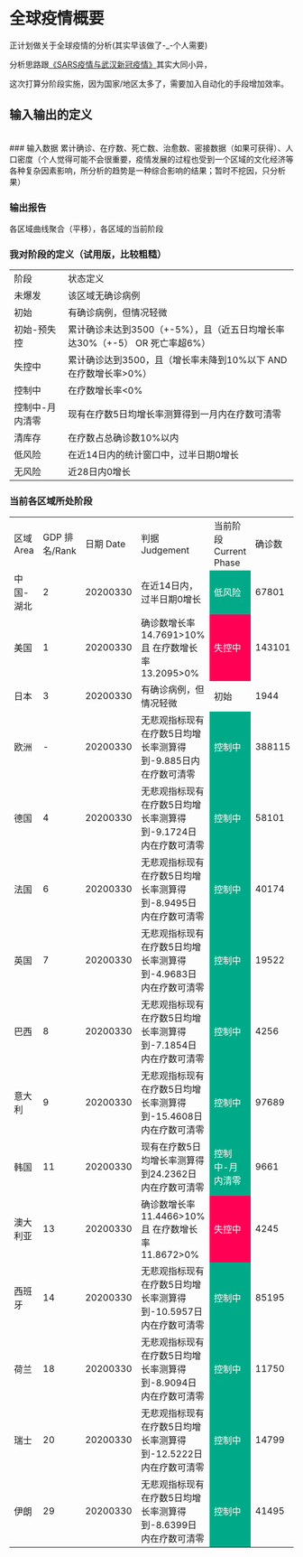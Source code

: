# 全球疫情概要

正计划做关于全球疫情的分析(其实早该做了-_-个人需要)

分析思路跟<a href="./SARS疫情与武汉新冠疫情.md">《SARS疫情与武汉新冠疫情》</a>其实大同小异，
<br/>

这次打算分阶段实施，因为国家/地区太多了，需要加入自动化的手段增加效率。

## 输入输出的定义
<br/>
### 输入数据
累计确诊、在疗数、死亡数、治愈数、密接数据（如果可获得）、人口密度（个人觉得可能不会很重要，疫情发展的过程也受到一个区域的文化经济等各种复杂因素影响，所分析的趋势是一种综合影响的结果；暂时不挖因，只分析果）



### 输出报告
各区域曲线聚合（平移），各区域的当前阶段

### 我对阶段的定义（试用版，比较粗糙）
<table align=center>
<tr><td>阶段</td><td>状态定义</td></tr>
<tr><td>未爆发</td><td>该区域无确诊病例</td></tr>
<tr><td>初始</td><td>有确诊病例，但情况轻微</td></tr>
<tr><td>初始-预失控</td><td>累计确诊未达到3500（+-5%），且（近五日均增长率达30%（+-5） OR 死亡率超6%）</td></tr>
<tr><td>失控中</td><td>累计确诊达到3500，且（增长率未降到10%以下 AND 在疗数增长率>0%）</td></tr>
<tr><td>控制中</td><td>在疗数增长率<0%</td></tr>
<tr><td>控制中-月内清零</td><td>现有在疗数5日均增长率测算得到一月内在疗数可清零</td></tr>
<tr><td>清库存</td><td>在疗数占总确诊数10%以内</td></tr>
<tr><td>低风险</td><td>在近14日内的统计窗口中，过半日期0增长</td></tr>
<tr><td>无风险</td><td>近28日内0增长</td></tr>
</table>

### 当前各区域所处阶段
<table align=center>
<tr><td>区域 Area</td><td>GDP 排名/Rank</td><td>日期 Date</td><td>判据 Judgement</td><td>当前阶段 Current Phase</td><td>确诊数</td><td>治愈率 Cured /%</td><td>死亡率</td><td>确诊增长率</td><td>在疗增长率</td></tr>
<tr><td>中国-湖北</td><td>2</td><td>20200330</td><td>在近14日内，过半日期0增长</td><td bgcolor="#00aa88"><font color="white">低风险</font></td><td>67801</td><td>92.7553%</td><td>4.699%</td><td>0%</td><td>-15.7638%</td></tr>
<tr><td>美国</td><td>1</td><td>20200330</td><td>确诊数增长率14.7691>10% 且 在疗数增长率13.2095>0%</td><td bgcolor="#ff0055"><font color="white">失控中</font></td><td>143101</td><td>3.3997%</td><td>1.7589%</td><td>14.7691%</td><td>13.2095%</td></tr>
<tr><td>日本</td><td>3</td><td>20200330</td><td>有确诊病例，但情况轻微</td><td>初始</td><td>1944</td><td>20.7819%</td><td>2.9835%</td><td>8.06%</td><td>10.597%</td></tr>
<tr><td>欧洲</td><td>-</td><td>20200330</td><td>无悲观指标现有在疗数5日均增长率测算得到-9.885日内在疗数可清零</td><td bgcolor="#00aa88"><font color="white">控制中</font></td><td>388115</td><td>13.0562%</td><td>6.3989%</td><td>5.528%</td><td>4.0144%</td></tr>
<tr><td>德国</td><td>4</td><td>20200330</td><td>无悲观指标现有在疗数5日均增长率测算得到-9.1724日内在疗数可清零</td><td bgcolor="#00aa88"><font color="white">控制中</font></td><td>58101</td><td>14.597%</td><td>0.81582%</td><td>0%</td><td>0%</td></tr>
<tr><td>法国</td><td>6</td><td>20200330</td><td>无悲观指标现有在疗数5日均增长率测算得到-8.9495日内在疗数可清零</td><td bgcolor="#00aa88"><font color="white">控制中</font></td><td>40174</td><td>17.7528%</td><td>6.4868%</td><td>6.9168%</td><td>2.96%</td></tr>
<tr><td>英国</td><td>7</td><td>20200330</td><td>无悲观指标现有在疗数5日均增长率测算得到-4.9683日内在疗数可清零</td><td bgcolor="#00aa88"><font color="white">控制中</font></td><td>19522</td><td>0.69153%</td><td>6.2903%</td><td>0%</td><td>0%</td></tr>
<tr><td>巴西</td><td>8</td><td>20200330</td><td>无悲观指标现有在疗数5日均增长率测算得到-7.1854日内在疗数可清零</td><td bgcolor="#00aa88"><font color="white">控制中</font></td><td>4256</td><td>0%</td><td>3.1955%</td><td>9.0164%</td><td>8.0797%</td></tr>
<tr><td>意大利</td><td>9</td><td>20200330</td><td>无悲观指标现有在疗数5日均增长率测算得到-15.4608日内在疗数可清零</td><td bgcolor="#00aa88"><font color="white">控制中</font></td><td>97689</td><td>13.3382%</td><td>11.034%</td><td>4.9844%</td><td>4.5807%</td></tr>
<tr><td>韩国</td><td>11</td><td>20200330</td><td>现有在疗数5日均增长率测算得到24.2362日内在疗数可清零</td><td bgcolor="#00aa88"><font color="white">控制中-月内清零</font></td><td>9661</td><td>54.1145%</td><td>1.6354%</td><td>0.81394%</td><td>-2.7967%</td></tr>
<tr><td>澳大利亚</td><td>13</td><td>20200330</td><td>确诊数增长率11.4466>10% 且 在疗数增长率11.8672>0%</td><td bgcolor="#ff0055"><font color="white">失控中</font></td><td>4245</td><td>2.8033%</td><td>0.37691%</td><td>11.4466%</td><td>11.8672%</td></tr>
<tr><td>西班牙</td><td>14</td><td>20200330</td><td>无悲观指标现有在疗数5日均增长率测算得到-10.5957日内在疗数可清零</td><td bgcolor="#00aa88"><font color="white">控制中</font></td><td>85195</td><td>17.2651%</td><td>8.6155%</td><td>8.1196%</td><td>5.2714%</td></tr>
<tr><td>荷兰</td><td>18</td><td>20200330</td><td>无悲观指标现有在疗数5日均增长率测算得到-8.9094日内在疗数可清零</td><td bgcolor="#00aa88"><font color="white">控制中</font></td><td>11750</td><td>25.1404%</td><td>7.3532%</td><td>8.1355%</td><td>11.0769%</td></tr>
<tr><td>瑞士</td><td>20</td><td>20200330</td><td>无悲观指标现有在疗数5日均增长率测算得到-12.5222日内在疗数可清零</td><td bgcolor="#00aa88"><font color="white">控制中</font></td><td>14799</td><td>12.3184%</td><td>2.0272%</td><td>3.2296%</td><td>1.012%</td></tr>
<tr><td>伊朗</td><td>29</td><td>20200330</td><td>无悲观指标现有在疗数5日均增长率测算得到-8.6399日内在疗数可清零</td><td bgcolor="#00aa88"><font color="white">控制中</font></td><td>41495</td><td>29.8614%</td><td>6.3622%</td><td>8.3166%</td><td>13.6867%</td></tr>



</table>